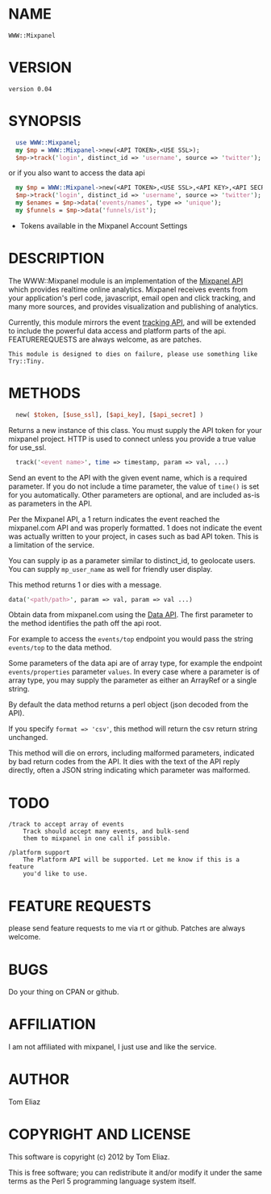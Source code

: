 # NAME
    WWW::Mixpanel

# VERSION
    version 0.04

# SYNOPSIS
```perl
  use WWW::Mixpanel;
  my $mp = WWW::Mixpanel->new(<API TOKEN>,<USE SSL>);
  $mp->track('login', distinct_id => 'username', source => 'twitter');
```
or if you also want to access the data api

```perl
  my $mp = WWW::Mixpanel->new(<API TOKEN>,<USE SSL>,<API KEY>,<API SECRET>);
  $mp->track('login', distinct_id => 'username', source => 'twitter');
  my $enames = $mp->data('events/names', type => 'unique');
  my $funnels = $mp->data('funnels/ist');
```

* Tokens available in the Mixpanel Account Settings

# DESCRIPTION

The WWW::Mixpanel module is an implementation of the
[Mixpanel API](http://mixpanel.com) which provides realtime online analytics.
Mixpanel receives events from your application's perl code,
javascript, email open and click tracking, and many more sources, and
provides visualization and publishing of analytics.

Currently, this module mirrors the event 
[tracking API]( <https://mixpanel.com/docs/api-documentation> ), 
and will be extended to include the powerful data access and platform parts
of the api. FEATUREREQUESTS are always welcome, as are patches.

    This module is designed to dies on failure, please use something like
    Try::Tiny.

# METHODS
```perl
  new( $token, [$use_ssl], [$api_key], [$api_secret] )
```
Returns a new instance of this class. You must supply the API token for
your mixpanel project. HTTP is used to connect unless you provide a true
value for use_ssl.

```perl
  track('<event name>', time => timestamp, param => val, ...)
```
Send an event to the API with the given event name, which is a required
parameter. If you do not include a time parameter, the value of `time()`
is set for you automatically. Other parameters are optional, and are
included as-is as parameters in the API.

Per the Mixpanel API, a 1 return indicates the event reached the
mixpanel.com API and was properly formatted. 1 does not indicate the
event was actually written to your project, in cases such as bad API
token. This is a limitation of the service.

You can supply ip as a parameter similar to distinct_id,
to geolocate users. You can supply `mp_user_name` as well for friendly user display.

This method returns 1 or dies with a message.

```perl
data('<path/path>', param => val, param => val ...)
```
Obtain data from mixpanel.com using the [Data API](https://mixpanel.com/docs/api-documentation/data-export-api).
The first parameter to the method identifies the path off the api root.

For example to access the `events/top` endpoint you would pass the string
`events/top` to the data method.

Some parameters of the data api are of array type, for example the endpoint
`events/properties` parameter `values`. In every case where a parameter is
of array type, you may supply the parameter as either an ArrayRef or a
single string.

By default the data method returns a perl object (json decoded from the API).

If you specify `format => 'csv'`, this method will return the csv return
string unchanged.

This method will die on errors, including malformed parameters,
indicated by bad return codes from the API. It dies with the text of
the API reply directly, often a JSON string indicating which parameter
was malformed.

# TODO
    /track to accept array of events
        Track should accept many events, and bulk-send
        them to mixpanel in one call if possible.

    /platform support
        The Platform API will be supported. Let me know if this is a feature
        you'd like to use.

# FEATURE REQUESTS
please send feature requests to me via rt or github. Patches are always
welcome.

# BUGS
Do your thing on CPAN or github.

# AFFILIATION
I am not affiliated with mixpanel, I just use and like the service.

# AUTHOR
Tom Eliaz

# COPYRIGHT AND LICENSE
This software is copyright (c) 2012 by Tom Eliaz.

This is free software; you can redistribute it and/or modify it under
the same terms as the Perl 5 programming language system itself.

